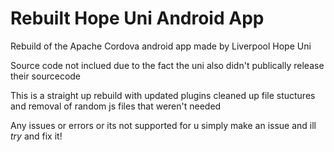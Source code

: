 # Rebuilt Hope Uni Android App
Rebuild of the Apache Cordova android app made by Liverpool Hope Uni


Source code not inclued due to the fact the uni also didn't publically release their sourcecode

This is a straight up rebuild with updated plugins cleaned up file stuctures and removal of random js files that weren't needed

Any issues or errors or its not supported for u simply make an issue and ill *try* and fix it!

